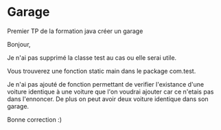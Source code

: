 # Garage
Premier TP de la formation java créer un garage

Bonjour,

Je n'ai pas supprimé la classe test au cas ou elle serai utile.

Vous trouverez une fonction static main dans le package com.test.

Je n'ai pas ajouté de fonction permettant de verifier l'existance d'une voiture identique à une voiture que l'on voudrai ajouter car ce n'etais pas dans l'ennoncer. De plus on peut avoir deux voiture identique dans son garage.

Bonne correction :)
